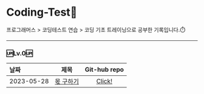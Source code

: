 # __Coding-Test💯__<br/>
프로그래머스 > 코딩테스트 연습 > 코딩 기초 트레이닝으로 공부한 기록입니다.⏱️

------
### 🆙Lv.0🆙
| 날짜 | 제목 |Git-hub repo|
|:----------|:----------:|:----------:|
|2023-05-28|[몫 구하기](https://school.programmers.co.kr/learn/courses/30/lessons/120805)|[Click!](https://github.com/jiuuij/Coding-Test/tree/main/Lv.0/%EB%AA%AB%20%EA%B5%AC%ED%95%98%EA%B8%B0)|
